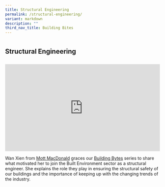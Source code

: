 ```yaml
---
title: Structural Engineering
permalink: /structural-engineering/
variant: markdown
description: ""
third_nav_title: Building Bites
---
```

<h2 style="line-height: 3rem;">Structural Engineering</h2>
<p></p>
<div style="position: relative; width: 100%; padding-bottom: 56.25%; height: 0; overflow: hidden; max-width: 600px; margin: 0 auto;">
    <iframe allow="autoplay; clipboard-write; encrypted-media; picture-in-picture; web-share" allowfullscreen="true" frameborder="0" scrolling="no" style="border: none; overflow: hidden; position: absolute; top: 0; left: 0; width: 100%; height: 100%; background-color: #000;" src="https://www.facebook.com/plugins/video.php?height=267&amp;href=https%3A%2F%2Fwww.facebook.com%2FBCASingapore%2Fvideos%2F653158093900636%2F&amp;show_text=false&amp;width=476&amp;t=0"></iframe>
</div>
<p>Wan Xien from <a rel="noopener noreferrer nofollow" target="_blank" href="https://www.facebook.com/mottmacdonaldgroup">Mott MacDonald</a> graces our <a rel="noopener noreferrer nofollow" target="_blank" href="https://www.facebook.com/watch/hashtag/buildingbytes?__eep__=6%2F">Building Bytes</a> series to share what motivated her to join the Built Environment sector as a structural engineer. She explains the role they play in ensuring the structural safety of our buildings and the importance of keeping up with the changing trends of the industry.</p>
